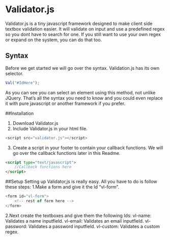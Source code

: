# Validator.js
Validator.js is a tiny javascript framework designed to make client side textbox validation easier. It will validate on input and use a predefined regex so you dont have to search for one. If you still want to use your own regex or expand on the system, you can do that too.

## Syntax
Before we get started we will go over the syntax. Validation.js has its own selector.
```javascript
Val("#IdHere");
```

As you can see you can select an element using this method, not unlike JQuery. That’s all the syntax you need to know and you could even replace it with pure javascript or another framework if you prefer.

##Installation
1. Download Validator.js
2. Include Validator.js in your html file.
```javascript
<script src="validator.js"></script>
```
3. Create a script in your footer to contain your callback functions. We will go over the callback functions later in this Readme.
```html
<script type="text/javascript">
    //Callback functions here                
</script>
```

##Setup
Setting up Validator,js is really easy. All you have to do is follow these steps:
1.Make a form and give it the Id “vl-form”.
```javascript
<form id="vl-form">
    <!-- rest of form here -->
</form>
```
2.Next create the textboxes and give them the following Ids:
vl-name: Validates a name inputfield.
vl-email: Validates an email inputfield.
vl-password: Validates a password inputfield.
vl-custom: Validates a custom regex.
